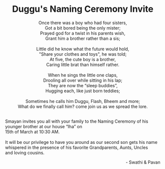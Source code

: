 <html>
<body>

<h1><center>Duggu's Naming Ceremony Invite </center></h1>
<p><center>Once there was a boy who had four sisters,<br>
Got a bit bored being the only mister;<br>
Prayed god for a twist in his parents wish,<br>
Grant him a brother rather than a sis;<br>
 <br>
Little did he know what the future would hold,<br>
"Share your clothes and toys", he was told;<br>
At five, the cute boy is a brother,<br>
Caring little brat than himself rather.<br>
 <br>
When he sings the little one claps,<br>
Drooling all over while sitting in his lap;<br>
They are now the “sleep buddies”,<br>
Hugging each, like just born teddies;<br>
 <br>
Sometimes he calls him Duggu, Flash, Bheem and more;<br>
What do we finally call him? come join us as we spread the lore. </center><br></p>
                                            
<p>Smayan invites you all with your family to the Naming Ceremony of his younger brother at our house “Iha” on <br>
15th of March at 10:30 AM. <br><br>
It will be our privilege to have you around as our second son gets his name whispered in the presence of his favorite Grandparents, Aunts, Uncles <br>
and loving cousins.<br></p>
     
                                             
<p style="text-align:right">- Swathi & Pavan</p>

</body>
</html>

                                                                                                    
